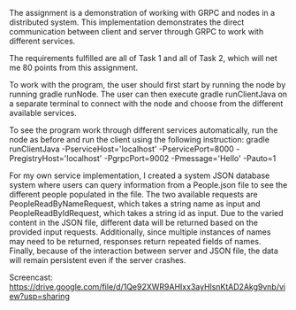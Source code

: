 The assignment is a demonstration of working with GRPC and nodes in a distributed system. This implementation demonstrates the direct communication between client and server through GRPC to work with different services.

The requirements fulfilled are all of Task 1 and all of Task 2, which will net me 80 points from this assignment.

To work with the program, the user should first start by running the node by running gradle runNode. The user can then execute gradle runClientJava on a separate terminal to connect with the node and choose from the different available services. 

To see the program work through different services automatically, run the node as before and run the client using the following instruction: gradle runClientJava -PserviceHost='localhost' -PservicePort=8000 -PregistryHost='localhost' -PgrpcPort=9002 -Pmessage='Hello' -Pauto=1

For my own service implementation, I created a system JSON database system where users can query information from a People.json file to see the different people populated in the file. The two available requests are PeopleReadByNameRequest, which takes a string name as input and PeopleReadByIdRequest, which takes a string id as input. Due to the varied content in the JSON file, different data will be returned based on the provided input requests. Additionally, since multiple instances of names may need to be returned, responses return repeated fields of names. Finally, because of the interaction between server and JSON file, the data will remain persistent even if the server crashes.

Screencast: https://drive.google.com/file/d/1Qe92XWR9AHIxx3ayHlsnKtAD2Akg9vnb/view?usp=sharing
